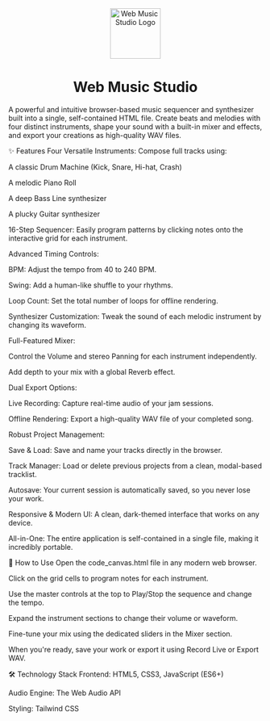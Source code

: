 <div align="center">
<img src="https://www.google.com/search?q=https://i.imgur.com/lIM3g4d.png" alt="Web Music Studio Logo" width="100"/>
<h1>Web Music Studio</h1>
</div>

A powerful and intuitive browser-based music sequencer and synthesizer built into a single, self-contained HTML file. Create beats and melodies with four distinct instruments, shape your sound with a built-in mixer and effects, and export your creations as high-quality WAV files.

✨ Features
Four Versatile Instruments: Compose full tracks using:

A classic Drum Machine (Kick, Snare, Hi-hat, Crash)

A melodic Piano Roll

A deep Bass Line synthesizer

A plucky Guitar synthesizer

16-Step Sequencer: Easily program patterns by clicking notes onto the interactive grid for each instrument.

Advanced Timing Controls:

BPM: Adjust the tempo from 40 to 240 BPM.

Swing: Add a human-like shuffle to your rhythms.

Loop Count: Set the total number of loops for offline rendering.

Synthesizer Customization: Tweak the sound of each melodic instrument by changing its waveform.

Full-Featured Mixer:

Control the Volume and stereo Panning for each instrument independently.

Add depth to your mix with a global Reverb effect.

Dual Export Options:

Live Recording: Capture real-time audio of your jam sessions.

Offline Rendering: Export a high-quality WAV file of your completed song.

Robust Project Management:

Save & Load: Save and name your tracks directly in the browser.

Track Manager: Load or delete previous projects from a clean, modal-based tracklist.

Autosave: Your current session is automatically saved, so you never lose your work.

Responsive & Modern UI: A clean, dark-themed interface that works on any device.

All-in-One: The entire application is self-contained in a single file, making it incredibly portable.

🚀 How to Use
Open the code_canvas.html file in any modern web browser.

Click on the grid cells to program notes for each instrument.

Use the master controls at the top to Play/Stop the sequence and change the tempo.

Expand the instrument sections to change their volume or waveform.

Fine-tune your mix using the dedicated sliders in the Mixer section.

When you're ready, save your work or export it using Record Live or Export WAV.

🛠️ Technology Stack
Frontend: HTML5, CSS3, JavaScript (ES6+)

Audio Engine: The Web Audio API

Styling: Tailwind CSS
